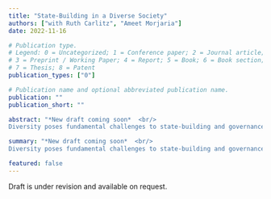 ```yaml
---
title: "State-Building in a Diverse Society"
authors: ["with Ruth Carlitz", "Ameet Morjaria"]
date: 2022-11-16

# Publication type.
# Legend: 0 = Uncategorized; 1 = Conference paper; 2 = Journal article;
# 3 = Preprint / Working Paper; 4 = Report; 5 = Book; 6 = Book section;
# 7 = Thesis; 8 = Patent
publication_types: ["0"]

# Publication name and optional abbreviated publication name.
publication: ""
publication_short: ""

abstract: "*New draft coming soon*  <br/>
Diversity poses fundamental challenges to state-building and governance. We study the long-term effects of one of post-colonial Africa's largest state-building exercises -- the Tanzanian Ujamaa policy -- which aimed to address these challenges. Ujamaa aimed at creating a national identity and establishing state legitimacy by mandating a highly diverse population to live in planned villages where children received political education. We combine differences in the exposure to Ujamaa across space and age cohorts to identify the policy's impact. We show persistent, positive effects on national identity based on surveys and inter-ethnic marriages. We observe no systematic changes among cohorts that were above or below treatment-age during Ujamaa. Our preferred interpretation, supported by evidence that considers alternative hypotheses, is that changes to educational content drive our findings. Moreover, while Ujamaa contributed to establishing the new Tanzanian state as a legitimate central authority, this came at the expense of demands for democratic accountability."

summary: "*New draft coming soon*  <br/>
Diversity poses fundamental challenges to state-building and governance. We study the long-term effects of one of post-colonial Africa's largest state-building exercises -- the Tanzanian Ujamaa policy -- which aimed to address these challenges. Ujamaa aimed at creating a national identity and establishing state legitimacy by mandating a highly diverse population to live in planned villages where children received political education. We combine differences in the exposure to Ujamaa across space and age cohorts to identify the policy's impact. We show persistent, positive effects on national identity based on surveys and inter-ethnic marriages. We observe no systematic changes among cohorts that were above or below treatment-age during Ujamaa. Our preferred interpretation, supported by evidence that considers alternative hypotheses, is that changes to educational content drive our findings. Moreover, while Ujamaa contributed to establishing the new Tanzanian state as a legitimate central authority, this came at the expense of demands for democratic accountability."

featured: false
---
```


Draft is under revision and available on request.
